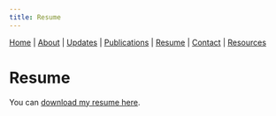 ```yaml
---
title: Resume
---
```


[Home](index.md) | [About](about.md) | [Updates](updates.md) | [Publications](publications.md) | [Resume](resume.md) | [Contact](contact.md) | [Resources](resources.md)

# Resume

You can [download my resume here](resume.pdf).
